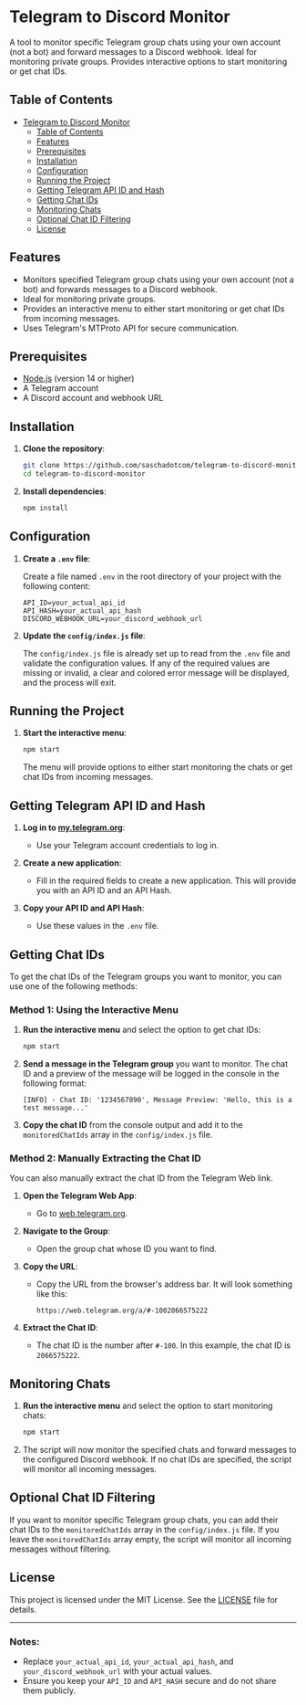 # Telegram to Discord Monitor

A tool to monitor specific Telegram group chats using your own account (not a bot) and forward messages to a Discord webhook. Ideal for monitoring private groups. Provides interactive options to start monitoring or get chat IDs.

## Table of Contents

- [Telegram to Discord Monitor](#telegram-to-discord-monitor)
  - [Table of Contents](#table-of-contents)
  - [Features](#features)
  - [Prerequisites](#prerequisites)
  - [Installation](#installation)
  - [Configuration](#configuration)
  - [Running the Project](#running-the-project)
  - [Getting Telegram API ID and Hash](#getting-telegram-api-id-and-hash)
  - [Getting Chat IDs](#getting-chat-ids)
  - [Monitoring Chats](#monitoring-chats)
  - [Optional Chat ID Filtering](#optional-chat-id-filtering)
  - [License](#license)

## Features

- Monitors specified Telegram group chats using your own account (not a bot) and forwards messages to a Discord webhook.
- Ideal for monitoring private groups.
- Provides an interactive menu to either start monitoring or get chat IDs from incoming messages.
- Uses Telegram's MTProto API for secure communication.

## Prerequisites

- [Node.js](https://nodejs.org/) (version 14 or higher)
- A Telegram account
- A Discord account and webhook URL

## Installation

1. **Clone the repository**:

   ```sh
   git clone https://github.com/saschadotcom/telegram-to-discord-monitor.git
   cd telegram-to-discord-monitor
   ```

2. **Install dependencies**:

   ```sh
   npm install
   ```

## Configuration

1. **Create a `.env` file**:

   Create a file named `.env` in the root directory of your project with the following content:

   ```plaintext
   API_ID=your_actual_api_id
   API_HASH=your_actual_api_hash
   DISCORD_WEBHOOK_URL=your_discord_webhook_url
   ```

2. **Update the `config/index.js` file**:

   The `config/index.js` file is already set up to read from the `.env` file and validate the configuration values. If any of the required values are missing or invalid, a clear and colored error message will be displayed, and the process will exit.

## Running the Project

1. **Start the interactive menu**:

   ```sh
   npm start
   ```

   The menu will provide options to either start monitoring the chats or get chat IDs from incoming messages.

## Getting Telegram API ID and Hash

1. **Log in to [my.telegram.org](https://my.telegram.org)**:

   - Use your Telegram account credentials to log in.

2. **Create a new application**:

   - Fill in the required fields to create a new application. This will provide you with an API ID and an API Hash.

3. **Copy your API ID and API Hash**:
   - Use these values in the `.env` file.

## Getting Chat IDs

To get the chat IDs of the Telegram groups you want to monitor, you can use one of the following methods:

### Method 1: Using the Interactive Menu

1. **Run the interactive menu** and select the option to get chat IDs:

   ```sh
   npm start
   ```

2. **Send a message in the Telegram group** you want to monitor. The chat ID and a preview of the message will be logged in the console in the following format:

   ```
   [INFO] - Chat ID: '1234567890', Message Preview: 'Hello, this is a test message...'
   ```

3. **Copy the chat ID** from the console output and add it to the `monitoredChatIds` array in the `config/index.js` file.

### Method 2: Manually Extracting the Chat ID

You can also manually extract the chat ID from the Telegram Web link.

1. **Open the Telegram Web App**:

   - Go to [web.telegram.org](https://web.telegram.org).

2. **Navigate to the Group**:

   - Open the group chat whose ID you want to find.

3. **Copy the URL**:

   - Copy the URL from the browser's address bar. It will look something like this:
     ```
     https://web.telegram.org/a/#-1002066575222
     ```

4. **Extract the Chat ID**:
   - The chat ID is the number after `#-100`. In this example, the chat ID is `2066575222`.

## Monitoring Chats

1. **Run the interactive menu** and select the option to start monitoring chats:

   ```sh
   npm start
   ```

2. The script will now monitor the specified chats and forward messages to the configured Discord webhook. If no chat IDs are specified, the script will monitor all incoming messages.

## Optional Chat ID Filtering

If you want to monitor specific Telegram group chats, you can add their chat IDs to the `monitoredChatIds` array in the `config/index.js` file. If you leave the `monitoredChatIds` array empty, the script will monitor all incoming messages without filtering.

## License

This project is licensed under the MIT License. See the [LICENSE](LICENSE) file for details.

---

### Notes:

- Replace `your_actual_api_id`, `your_actual_api_hash`, and `your_discord_webhook_url` with your actual values.
- Ensure you keep your `API_ID` and `API_HASH` secure and do not share them publicly.
